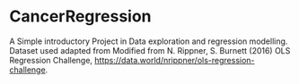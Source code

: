 # CancerRegression
A Simple introductory Project in Data exploration and regression modelling. Dataset used adapted from Modified from N. Rippner, S. Burnett (2016) OLS Regression Challenge, https://data.world/nrippner/ols-regression-challenge. 
